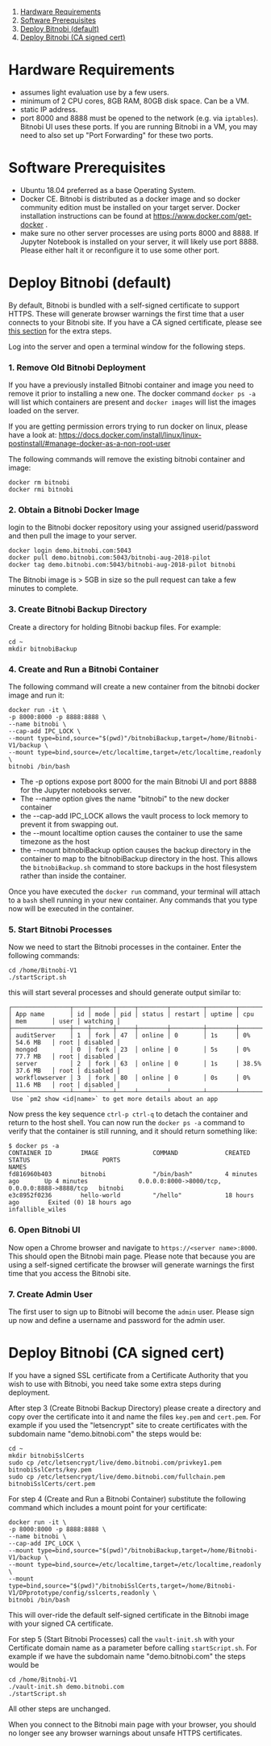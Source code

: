 
1. [Hardware Requirements](#hardware-requirements)
2. [Software Prerequisites](#software-prerequisites)
3. [Deploy Bitnobi (default)](#deploy-bitnobi-default)
4. [Deploy Bitnobi (CA signed cert)](#deploy-bitnobi-ca-signed-cert)

# Hardware Requirements
* assumes light evaluation use by a few users.
* minimum of 2 CPU cores, 8GB RAM, 80GB disk space. Can be a VM.
* static IP address.
* port 8000 and 8888 must be opened to the network (e.g. via `iptables`). Bitnobi UI uses these ports. If you are running Bitnobi in a VM, you may need to also set up "Port Forwarding" for these two ports.

# Software Prerequisites
* Ubuntu 18.04 preferred as a base Operating System.
* Docker CE. Bitnobi is distributed as a docker image and so docker community edition must be installed on your target server. Docker installation instructions can be found at https://www.docker.com/get-docker .
* make sure no other server processes are using ports 8000 and 8888. If Jupyter Notebook is installed on your server, it will likely use port 8888. Please either halt it or reconfigure it to use some other port.

# Deploy Bitnobi (default)
By default, Bitnobi is bundled with a self-signed certificate to support HTTPS. These will generate browser warnings the first time that a user connects to your Bitnobi site. If you have a CA signed certificate, please see [this section](#deploy-bitnobi-ca-signed-cert) for the extra steps.

Log into the server and open a terminal window for the following steps. 

### 1. Remove Old Bitnobi Deployment
If you have a previously installed Bitnobi container and image you need to remove it prior to installing a new one.
The docker command `docker ps -a` will list which containers are present and `docker images` will list the images loaded on the server.

If you are getting permission errors trying to run docker on linux, please have a look at:
https://docs.docker.com/install/linux/linux-postinstall/#manage-docker-as-a-non-root-user

The following commands will remove the existing bitnobi container and image:
```
docker rm bitnobi
docker rmi bitnobi
```

### 2. Obtain a Bitnobi Docker Image
login to the Bitnobi docker repository using your assigned userid/password and then pull the image to your server.
```
docker login demo.bitnobi.com:5043
docker pull demo.bitnobi.com:5043/bitnobi-aug-2018-pilot
docker tag demo.bitnobi.com:5043/bitnobi-aug-2018-pilot bitnobi
```
The Bitnobi image is > 5GB in size so the pull request can take a few minutes to complete.

### 3. Create Bitnobi Backup Directory
Create a directory for holding Bitnobi backup files. For example:
```
cd ~
mkdir bitnobiBackup
```

### 4. Create and Run a Bitnobi Container
The following command will create a new container from the bitnobi docker image and run it:
```
docker run -it \
-p 8000:8000 -p 8888:8888 \
--name bitnobi \
--cap-add IPC_LOCK \
--mount type=bind,source="$(pwd)"/bitnobiBackup,target=/home/Bitnobi-V1/backup \
--mount type=bind,source=/etc/localtime,target=/etc/localtime,readonly \
bitnobi /bin/bash
```

* The -p options expose port 8000 for the main Bitnobi UI and port 8888 for the Jupyter notebooks server.
* The --name option gives the name "bitnobi" to the new docker container
* the --cap-add IPC_LOCK allows the vault process to lock memory to prevent it from swapping out.
* the --mount localtime option causes the container to use the same timezone as the host
* the --mount bitnobiBackup option causes the backup directory in the container to map to the bitnobiBackup directory in the host. This allows the `bitnobiBackup.sh` command to store backups in the host filesystem rather than inside the container.


Once you have executed the `docker run` command, your terminal will attach to a `bash` shell running in your new container. Any commands that you type now will be executed in the container.

### 5. Start Bitnobi Processes
Now we need to start the Bitnobi processes in the container. Enter the following commands:
```
cd /home/Bitnobi-V1
./startScript.sh
```
this will start several processes and should generate output similar to:
```
┌────────────────┬────┬──────┬─────┬────────┬─────────┬────────┬───────┬───────────┬──────┬──────────┐
│ App name       │ id │ mode │ pid │ status │ restart │ uptime │ cpu   │ mem       │ user │ watching │
├────────────────┼────┼──────┼─────┼────────┼─────────┼────────┼───────┼───────────┼──────┼──────────┤
│ auditServer    │ 1  │ fork │ 47  │ online │ 0       │ 1s     │ 0%    │ 54.6 MB   │ root │ disabled │
│ mongod         │ 0  │ fork │ 23  │ online │ 0       │ 5s     │ 0%    │ 77.7 MB   │ root │ disabled │
│ server         │ 2  │ fork │ 63  │ online │ 0       │ 1s     │ 38.5% │ 37.6 MB   │ root │ disabled │
│ workflowserver │ 3  │ fork │ 80  │ online │ 0       │ 0s     │ 0%    │ 11.6 MB   │ root │ disabled │
└────────────────┴────┴──────┴─────┴────────┴─────────┴────────┴───────┴───────────┴──────┴──────────┘
 Use `pm2 show <id|name>` to get more details about an app
```
Now press the key sequence `ctrl-p ctrl-q` to detach the container and return to the host shell.
You can now run the `docker ps -a` command to verify that the container is still running, and it should return something like:
```
$ docker ps -a
CONTAINER ID        IMAGE               COMMAND             CREATED             STATUS                    PORTS                                            NAMES
fd816960b403        bitnobi             "/bin/bash"         4 minutes ago       Up 4 minutes              0.0.0.0:8000->8000/tcp, 0.0.0.0:8888->8888/tcp   bitnobi
e3c8952f0236        hello-world         "/hello"            18 hours ago        Exited (0) 18 hours ago                                                    infallible_wiles
```

### 6. Open Bitnobi UI
Now open a Chrome browser and navigate to `https://<server name>:8000`. This should open the Bitnobi main page. Please note that because you are using a self-signed certificate the browser will generate warnings the first time that you access the Bitnobi site.

### 7. Create Admin User
The first user to sign up to Bitnobi will become the `admin` user. Please sign up now and define a username and password for the admin user.

# Deploy Bitnobi (CA signed cert)

If you have a signed SSL certificate from a Certificate Authority that you wish to use with Bitnobi, you need take some extra steps during deployment. 

After step 3 (Create Bitnobi Backup Directory) please create a directory and copy over the certificate into it and name the files `key.pem` and `cert.pem`. For example if you used the "letsencrypt" site to create certificates with the subdomain name "demo.bitnobi.com" the steps would be:
```
cd ~
mkdir bitnobiSslCerts
sudo cp /etc/letsencrypt/live/demo.bitnobi.com/privkey1.pem bitnobiSslCerts/key.pem
sudo cp /etc/letsencrypt/live/demo.bitnobi.com/fullchain.pem bitnobiSslCerts/cert.pem
```

For step 4 (Create and Run a Bitnobi Container) substitute the following command which includes a mount point for your certificate:
```
docker run -it \
-p 8000:8000 -p 8888:8888 \
--name bitnobi \
--cap-add IPC_LOCK \
--mount type=bind,source="$(pwd)"/bitnobiBackup,target=/home/Bitnobi-V1/backup \
--mount type=bind,source=/etc/localtime,target=/etc/localtime,readonly \
--mount type=bind,source="$(pwd)"/bitnobiSslCerts,target=/home/Bitnobi-V1/DPprototype/config/sslcerts,readonly \
bitnobi /bin/bash
```
This will over-ride the default self-signed certificate in the Bitnobi image with your signed CA certificate.

For step 5 (Start Bitnobi Processes) call the `vault-init.sh` with your Certificate domain name as a parameter before calling `startScript.sh`. For example if we have the subdomain name "demo.bitnobi.com" the steps would be
```
cd /home/Bitnobi-V1
./vault-init.sh demo.bitnobi.com
./startScript.sh
```

All other steps are unchanged.

When you connect to the Bitnobi main page with your browser, you should no longer see any browser warnings about unsafe HTTPS certificates.



